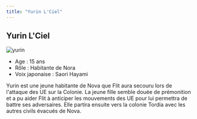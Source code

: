 ```yaml
---
title: "Yurin L'Ciel"
---
```


Yurin L'Ciel
------------

![yurin](/images/stories/saga/gundamage/persos/yurin.png)
- Age : 15 ans  
- Rôle : Habitante de Nora  
- Voix japonaise : Saori Hayami


Yurin est une jeune habitante de Nova que Flit aura secouru lors de l'attaque des UE sur la Colonie. La jeune fille semble douée de prémonition et a pu aider Flit à anticiper les mouvements des UE pour lui permettra de battre ses adversaires. Elle partira ensuite vers la colonie Tordia avec les autres civils évacués de Nova.


 

